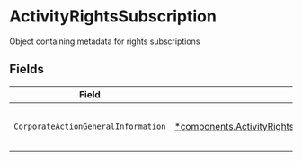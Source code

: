 # ActivityRightsSubscription

Object containing metadata for rights subscriptions


## Fields

| Field                                                                                                                                                             | Type                                                                                                                                                              | Required                                                                                                                                                          | Description                                                                                                                                                       |
| ----------------------------------------------------------------------------------------------------------------------------------------------------------------- | ----------------------------------------------------------------------------------------------------------------------------------------------------------------- | ----------------------------------------------------------------------------------------------------------------------------------------------------------------- | ----------------------------------------------------------------------------------------------------------------------------------------------------------------- |
| `CorporateActionGeneralInformation`                                                                                                                               | [*components.ActivityRightsSubscriptionCorporateActionGeneralInformation](../../models/components/activityrightssubscriptioncorporateactiongeneralinformation.md) | :heavy_minus_sign:                                                                                                                                                | Common fields for corporate actions                                                                                                                               |